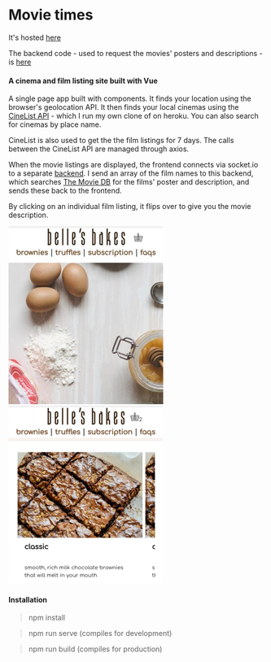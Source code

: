 Movie times
=================

It's hosted [here](https://ckpantelides.github.io/movietimes)

The backend code - used to request the movies' posters and descriptions - is [here](https://github.com/ckpantelides/movietime-server)

#### A cinema and film listing site built with Vue

A single page app built with components. It finds your location using the browser's geolocation API. It then finds your local cinemas using the [CineList API](https://github.com/seanmtracey/CineList-API) - which I run my own clone of on heroku. You can also search for cinemas by place name. 

CineList is also used to get the the film listings for 7 days. The calls between the CineList API are managed through axios.

When the movie listings are displayed, the frontend connects via socket.io to a separate [backend](https://github.com/ckpantelides/movietime-server). I send an array of the film names to this backend, which searches [The Movie DB](https://www.themoviedb.org/) for the films' poster and description, and sends these back to the frontend.

By clicking on an individual film listing, it flips over to give you the movie description.

![img1] ![img2]

[img1]: https://github.com/ckpantelides/belles-bakes/blob/images/belles-crop1.jpg
[img2]: https://github.com/ckpantelides/belles-bakes/blob/images/belles-crop2.png

#### Installation

> npm install

> npm run serve (compiles for development)

> npm run build (compiles for production)

